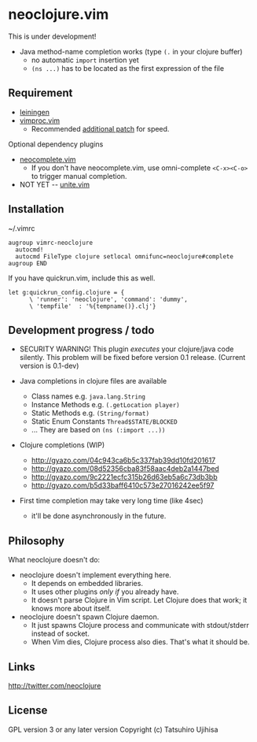 # neoclojure.vim

This is under development!

* Java method-name completion works (type `(.` in your clojure buffer)
    * no automatic `import` insertion yet
    * `(ns ...)` has to be located as the first expression of the file

## Requirement

* [leiningen](http://leiningen.org/)
* [vimproc.vim](https://github.com/Shougo/vimproc.vim)
  * Recommended [additional patch](https://gist.github.com/ujihisa/4666b417034040295828) for speed.

Optional dependency plugins

* [neocomplete.vim](https://github.com/Shougo/neocomplete.vim)
    * If you don't have neocomplete.vim, use omni-complete
      `<C-x><C-o>` to trigger manual completion.
* NOT YET -- [unite.vim](https://github.com/Shougo/unite.vim)

## Installation

~/.vimrc

```vim
augroup vimrc-neoclojure
  autocmd!
  autocmd FileType clojure setlocal omnifunc=neoclojure#complete
augroup END
```

If you have quickrun.vim, include this as well.

```vim
let g:quickrun_config.clojure = {
      \ 'runner': 'neoclojure', 'command': 'dummy',
      \ 'tempfile'  : '%{tempname()}.clj'}
```

## Development progress / todo

* SECURITY WARNING! This plugin *executes* your clojure/java code silently. This problem will be fixed before version 0.1 release. (Current version is 0.1-dev)
* Java completions in clojure files are available
    * Class names e.g. `java.lang.String`
    * Instance Methods e.g. `(.getLocation player)`
    * Static Methods e.g. `(String/format)`
    * Static Enum Constants `Thread$STATE/BLOCKED`
    * ... They are based on `(ns (:import ...))`
* Clojure completions (WIP)
    * <http://gyazo.com/04c943ca6b5c337fab39dd10fd201617>
    * <http://gyazo.com/08d52356cba83f58aac4deb2a1447bed>
    * <http://gyazo.com/9c2221ecfc315b26d63eb5a6c73db3bb>
    * <http://gyazo.com/b5d33baff6410c573e27016242ee5f97>

* First time completion may take very long time (like 4sec)
    * it'll be done asynchronously in the future.

## Philosophy

What neoclojure doesn't do:

* neoclojure doesn't implement everything here.
    * It depends on embedded libraries.
    * It uses other plugins *only if* you already have.
    * It doesn't parse Clojure in Vim script. Let Clojure does that work; it knows more about itself.
* neoclojure doesn't spawn Clojure daemon.
    * It just spawns Clojure process and communicate with stdout/stderr instead of socket.
    * When Vim dies, Clojure process also dies. That's what it should be.

## Links

<http://twitter.com/neoclojure>

## License

GPL version 3 or any later version
Copyright (c) Tatsuhiro Ujihisa
